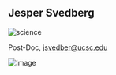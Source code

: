 ## Jesper Svedberg  
![science](https://img.shields.io/badge/FileType-.stk-green)

Post-Doc, jsvedber@ucsc.edu  

![image](https://user-images.githubusercontent.com/10063921/132963048-3e91122c-f5e7-43ab-800b-509aa36d90ce.png)
